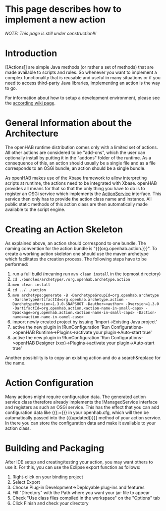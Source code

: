 # This page describes how to implement a new action

**NOTE*: This page is still under construction!!!*

# Introduction

[[Actions]] are simple Java methods (or rather a set of methods) that are made available to scripts and rules. So whenever you want to implement a complex functionality that is reusable and useful in many situations or if you need to access third-party Java libraries, implementing an action is the way to go.

For information about how to setup a development environment, please see the [according wiki page](IDESetup).

# General Information about the Architecture

The openHAB runtime distribution comes only with a limited set of actions. All other actions are considered to be "add-ons", which the user can optionally install by putting it in the "addons" folder of the runtime. As a consequence of this, an action should usually be a single file and as a file corresponds to an OSGi bundle, an action should be a single bundle.

As openHAB makes use of the Xbase framework to allow interpreting scripts at runtime, the actions need to be integrated with Xbase. openHAB provides all means for that so that the only thing you have to do is to register an OSGi service which implements the [ActionService](https://code.google.com/p/openhab/source/browse/bundles/core/org.openhab.core.scriptengine/src/main/java/org/openhab/core/scriptengine/action/ActionService.java) interface. This service then only has to provide the action class name and instance. All public static methods of this action class are then automatically made available to the script engine.

# Creating an Action Skeleton

As explained above, an action should correspond to one bundle. The naming convention for the action bundle is "{{{org.openhab.action.<name>}}}". To create a working action skeleton one should use the maven archetype which facilitates the creation process. The following steps have to be performed:

1. run a full build (meaning run `mvn clean install` in the topmost directory)
1. `cd ./bundles/archetype/./org.openhab.archetype.action`
1. `mvn clean install`
1. `cd ../../action`
1. `mvn archetype:generate -B -DarchetypeGroupId=org.openhab.archetype -DarchetypeArtifactId=org.openhab.archetype.action -DarchetypeVersion=1.3.0-SNAPSHOT -Dauthor=<author> -Dversion=1.3.0 -DartifactId=org.openhab.action.<action-name-in-small-caps> -Dpackage=org.openhab.action.<action-name-in-small-caps> -Daction-name=<action-name-in-camel-case>`
1. import newly created project by issuing 'Import->Existing Java project'
1. active the new plugin in !RunConfiguration 'Run Configurations->openHAB Runtime->Plugins->activate your plugin->Auto-start true'
1. active the new plugin in !RunConfiguration 'Run Configurations->openHAB Designer (xxx)->Plugins->activate your plugin->Auto-start true'

Another possibility is to copy an existing action and do a search&replace for the name.

# Action Configuration

Many actions might require configuration data. The generated action service class therefore already implements the !ManagedService interface and registers as such an OSGi service. This has the effect that you can add configuration data like {{{<action-name-in-small-caps>:<property>=<value>}}} in your openhab.cfg, which will then be automatically passed into the {{{updated()}}} method of your action service. In there you can store the configuration data and make it available to your action class.
 

# Building and Packaging

After IDE setup and creating/testing your action, you may want others to use it. For this, you can use the Eclipse export function as follows:

1. Right-click on your binding project
1. Select Export
1. Choose Plug-in Development->Deployable plug-ins and features
1. Fill "Directory" with the Path where you want your jar-file to appear
1. Check "Use class files compiled in the workspace" on the "Options" tab
1. Click Finish and check your directory